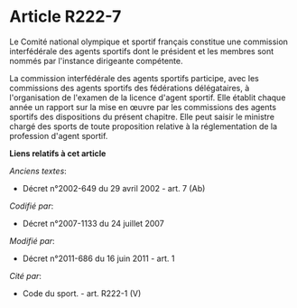 # Article R222-7

Le Comité national olympique et sportif français constitue une commission interfédérale des agents sportifs dont le président
et les membres sont nommés par l'instance dirigeante compétente.

La commission interfédérale des agents sportifs participe, avec les commissions des agents sportifs des fédérations
délégataires, à l'organisation de l'examen de la licence d'agent sportif. Elle établit chaque année un rapport sur la mise en
œuvre par les commissions des agents sportifs des dispositions du présent chapitre. Elle peut saisir le ministre chargé des
sports de toute proposition relative à la réglementation de la profession d'agent sportif.

**Liens relatifs à cet article**

_Anciens textes_:

  - Décret n°2002-649 du 29 avril 2002 - art. 7 (Ab)

_Codifié par_:

  - Décret n°2007-1133 du 24 juillet 2007

_Modifié par_:

  - Décret n°2011-686 du 16 juin 2011 - art. 1

_Cité par_:

  - Code du sport. - art. R222-1 (V)
